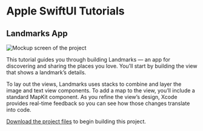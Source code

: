 # Apple SwiftUI Tutorials
## Landmarks App

![Mockup screen of the project](https://docs-assets.developer.apple.com/published/a151730046f7ac186031a760fe890b92/overview-hero@2x.png)

This tutorial guides you through building Landmarks — an app for discovering and sharing the places you love. You’ll start by building the view that shows a landmark’s details.

To lay out the views, Landmarks uses stacks to combine and layer the image and text view components. To add a map to the view, you’ll include a standard MapKit component. As you refine the view’s design, Xcode provides real-time feedback so you can see how those changes translate into code.

[Download the project files](https://developer.apple.com/tutorials/swiftui/creating-and-combining-views) to begin building this project.

